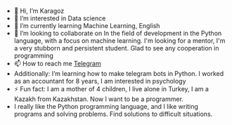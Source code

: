 - 👋 Hi, I’m Karagoz
- 👀 I’m interested in Data science
- 🌱 I’m currently learning  Machine Learning, English
- 💞️ I’m looking to collaborate on In the field of development in the Python language, with a focus on machine learning.
  I'm looking for a mentor, I'm a very stubborn and persistent student. Glad to see any cooperation in programming
- 📫 How to reach me [Telegram](https://t.me/Karagozaysana) 
- Additionally: I’m learning how to make telegram bots in Python. I worked as an accountant for 8 years, I am interested in psychology
- ⚡ Fun fact: I am a mother of 4 children, I live alone in Turkey, I am a Kazakh from Kazakhstan. Now I want to be a programmer.
- I really like the Python programming language, and I like writing programs and solving problems. Find solutions to difficult situations.


